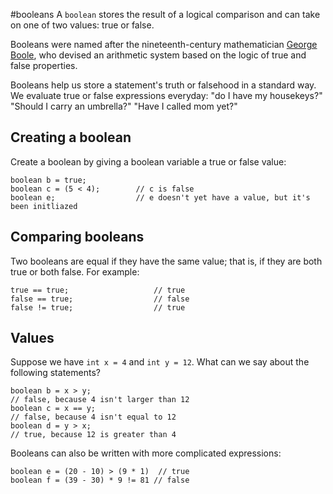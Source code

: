 #booleans
A `boolean` stores the result of a logical comparison and can take on one of two values: <word data-key="true">true</word> or <word data-key="false">false</word>.

Booleans were named after the nineteenth-century mathematician <a href="http://en.wikipedia.org/wiki/George_Boole">George Boole</a>, who devised an arithmetic system based on the logic of true and false properties.

Booleans help us store a statement's truth or falsehood in a standard way. We evaluate true or false expressions everyday: "do I have my housekeys?" "Should I carry an umbrella?" "Have I called mom yet?"

## Creating a boolean
Create a boolean by giving a boolean variable a true or false value:

    boolean b = true;
    boolean c = (5 < 4);        // c is false
    boolean e;                  // e doesn't yet have a value, but it's been initliazed

## Comparing booleans
Two booleans are equal if they have the same value; that is, if they are both true or both false. For example:

    true == true;                   // true
    false == true;                  // false
    false != true;                  // true

## Values
Suppose we have `int x = 4` and `int y = 12`. What can we say about the following statements?

    boolean b = x > y;              
    // false, because 4 isn't larger than 12
    boolean c = x == y;             
    // false, because 4 isn't equal to 12
    boolean d = y > x;              
    // true, because 12 is greater than 4

Booleans can also be written with more complicated expressions:

    boolean e = (20 - 10) > (9 * 1)  // true
    boolean f = (39 - 30) * 9 != 81 // false